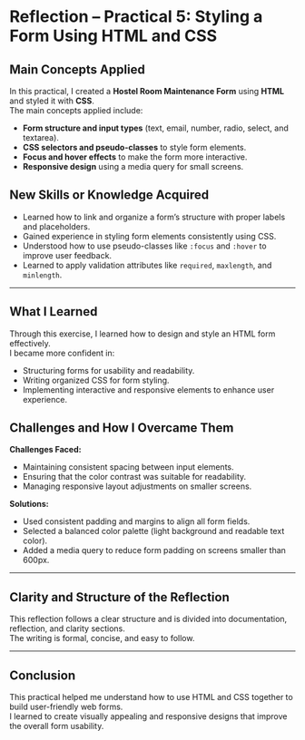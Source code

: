 # Reflection – Practical 5: Styling a Form Using HTML and CSS


## Main Concepts Applied
In this practical, I created a **Hostel Room Maintenance Form** using **HTML** and styled it with **CSS**.  
The main concepts applied include:
- **Form structure and input types** (text, email, number, radio, select, and textarea).  
- **CSS selectors and pseudo-classes** to style form elements.  
- **Focus and hover effects** to make the form more interactive.  
- **Responsive design** using a media query for small screens.

## New Skills or Knowledge Acquired
- Learned how to link and organize a form’s structure with proper labels and placeholders.  
- Gained experience in styling form elements consistently using CSS.  
- Understood how to use pseudo-classes like `:focus` and `:hover` to improve user feedback.  
- Learned to apply validation attributes like `required`, `maxlength`, and `minlength`.

---


## What I Learned
Through this exercise, I learned how to design and style an HTML form effectively.  
I became more confident in:
- Structuring forms for usability and readability.  
- Writing organized CSS for form styling.  
- Implementing interactive and responsive elements to enhance user experience.

## Challenges and How I Overcame Them
**Challenges Faced:**  
- Maintaining consistent spacing between input elements.  
- Ensuring that the color contrast was suitable for readability.  
- Managing responsive layout adjustments on smaller screens.

**Solutions:**  
- Used consistent padding and margins to align all form fields.  
- Selected a balanced color palette (light background and readable text color).  
- Added a media query to reduce form padding on screens smaller than 600px.


---

## Clarity and Structure of the Reflection
This reflection follows a clear structure and is divided into documentation, reflection, and clarity sections.  
The writing is formal, concise, and easy to follow.

---

## Conclusion
This practical helped me understand how to use HTML and CSS together to build user-friendly web forms.  
I learned to create visually appealing and responsive designs that improve the overall form usability.
